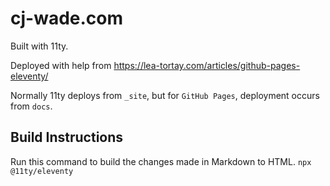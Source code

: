 # cj-wade.com

Built with 11ty.

Deployed with help from https://lea-tortay.com/articles/github-pages-eleventy/

Normally 11ty deploys from `_site`, but for `GitHub Pages`, deployment occurs from `docs`.

## Build Instructions

Run this command to build the changes made in Markdown to HTML. `npx @11ty/eleventy`

